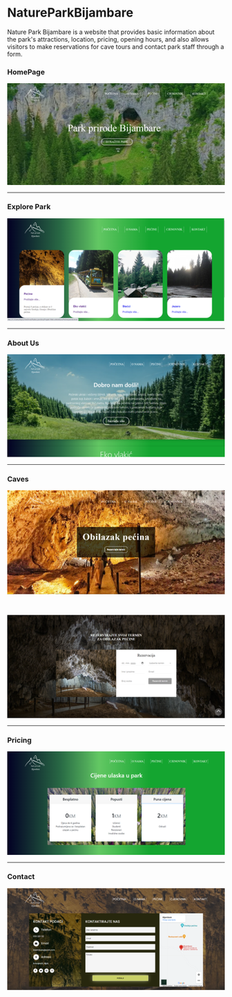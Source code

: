 # NatureParkBijambare

Nature Park Bijambare is a website that provides basic information about the park's attractions, location, pricing, opening hours, and also allows visitors to make reservations for cave tours and contact park staff through a form.

### HomePage
<p align= 'center'>
    <img src = 'https://github.com/bojosipa/NatureParkBijambare/blob/main/slike/pocetna.png'>
</p>

---
### Explore Park

<p align= 'center'>
    <img src = 'https://github.com/bojosipa/NatureParkBijambare/blob/main/slike/istrazi.png'>
</p>

 ---

### About Us

<p align= 'center'>
    <img src = 'https://github.com/bojosipa/NatureParkBijambare/blob/main/slike/about.png'>
</p>
 

---

### Caves

<p align= 'center'>
    <img src = 'https://github.com/bojosipa/NatureParkBijambare/blob/main/slike/pecine.png'>
</p>
<br>
<p align= 'center'>
    <img src = 'https://github.com/bojosipa/NatureParkBijambare/blob/main/slike/rezervacija.png'>
</p>

---

### Pricing 

<p align= 'center'>
    <img src = 'https://github.com/bojosipa/NatureParkBijambare/blob/main/slike/cjenovnik.png'>
</p>

---

### Contact

<p align= 'center'>
    <img src = 'https://github.com/bojosipa/NatureParkBijambare/blob/main/slike/kontakt.png'>
</p>





